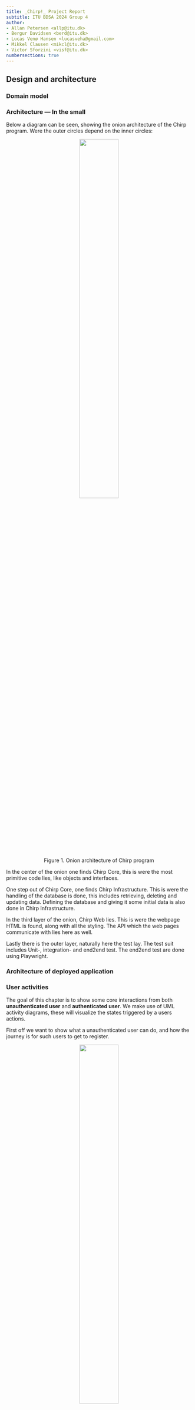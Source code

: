 ```yaml
---
title: _Chirp!_ Project Report
subtitle: ITU BDSA 2024 Group 4
author:
- Allan Petersen <allp@itu.dk>
- Bergur Davidsen <berd@itu.dk>
- Lucas Venø Hansen <lucasveha@gmail.com>
- Mikkel Clausen <mikcl@itu.dk>
- Victor Sforzini <visf@itu.dk>
numbersections: true
---
```



## Design and architecture

### Domain model

### Architecture — In the small

Below a diagram can be seen, showing the onion architecture of the Chirp program. Were the outer circles depend on the inner circles:

<figure style="text-align: center;">
    <img src="images/Architecture — In the small.drawio.png" width=50%>
    <figcaption>Figure 1. Onion architecture of Chirp program</figcaption>
</figure>

In the center of the onion one finds Chirp Core, this is were the most primitive code lies, like objects and interfaces.

One step out of Chirp Core, one finds Chirp Infrastructure. This is were the handling of the database is done, this includes retrieving, deleting and updating data. Defining the database and giving it some initial data is also done in Chirp Infrastructure.

In the third layer of the onion, Chirp Web lies. This is were the webpage HTML is found, along with all the styling. The API which the web pages communicate with lies here as well.

Lastly there is the outer layer, naturally here the test lay. The test suit includes Unit-, integration- and end2end test. The end2end test are done using Playwright.

### Architecture of deployed application

### User activities

The goal of this chapter is to show some core interactions from both **unauthenticated user** and **authenticated user**. We make use of UML activity diagrams, these will visualize the states triggered by a users actions.

First off we want to show what a unauthenticated user can do, and how the journey is for such users to get to register.
<figure style="text-align: center;">
    <img src="images/chirpUserActRegister.png" width=50%/>
    <figcaption>Figure 2. unauthenticated user journey and register</figcaption>
</figure>

This diagram show that a user can authenticate with both Email, and GitHub. Also if you like a cheep from a user on the public timeline. It will simply not like it, but instead put you on the register page. Registering this way will give the same result as just navigating to the register page using the navigation bar.

When you are authenticated / logged in, we have 4 primary action a user can do, repectively: Cheep, Like, Follow and Delete the account from the Chirp service.

The process of cheeping is show in this diagram:

<figure style="text-align: center;">
    <img src="images/chirpUserActCheep.png" width=50%/>
    <figcaption>Figure 3. Cheeping journey and validation of cheep</figcaption>
</figure>

A cheep is valid if its length, as show in the diagram, is between 0 and up to and including 160 characters. If you were to click the Share button, with and empty text field, a warning will pop up. A warning pop up wont explicitly be shown to the user for cheeps longer that 160 characters, we simply show the length counter on screen, and dont allow for more characters, in both front- and backend.

The users also need to like cheeps, for that action we have this diagram:

<figure style="text-align: center;">
    <img src="images/chirpUserActLike.png" width=50%/>
    <figcaption>Figure 4. Liking cheeps</figcaption>
</figure>

The 'heart' button we have besides each cheep is essentially a toggle for likes on the given cheep. And as showed in the diagram, each user can only like any given cheep once. It is important to note, as of now the liking of a cheep will result in the page redirecting you to the root page (page 1), even though you might be on for instance page 6. This is an obvious room for improvement and is currently a task in the project board.

Next up we want to show the journey of a user following another user.
<figure style="text-align: center;">
    <img src="images/chirpUserActFollow.png" width=50%/>
    <figcaption>Figure 5. Following users</figcaption>
</figure>

The flow of following a user, is close to the same as liking cheeps, as both are 'toggles'. The only difference is that we decided to show the newly followed users profile after the follow action. Which eleminates the issue we are having with liking cheeps far down on the public timeline, and wanting to scroll beyond that point afterwards. This does then create the issue with wanting to continue scrolling after following. 
But this navigate to the private timeline of the newly followed user, is a conscious decision.

Lastly it is important for us to show how the user can delete and see the data we have gathered.

<figure style="text-align: center;">
    <img src="images/chirpUserActDelete.png" width=50%/>
    <figcaption>Figure 6. Deleting the user and download data</figcaption>
</figure>

The linear diagram is pretty much self explanatory, but we feel it's important to show either way, since this is last key feature for a user to experience.

The diagrams provide a clear overview of user journeys, including registering, posting a cheep, liking cheeps, following other users, and deleting an account. Additionally we have highlighted some areas for improvements.

### Sequence of functionality/calls trough _Chirp!_

## Process

### Build, test, release, and deployment

### Team work

### How to make _Chirp!_ work locally

### How to run test suite locally

## Ethics

### License

### LLMs, ChatGPT, CoPilot, and others

In the development of our project we used ChatGPT, and when we did so, we made sure to add ChatGPT as a co-author in our git commit message like so:

`ChatGPT <>`

ChatGPT was very helpful when used to create simple code parts and debug some.
On the other hand the ChatGPT was not helpful with complex code questions. Therefore we ended up finding it mostly useful for us to understand parts of the code and guide us on where to start on complex tasks.

However we also experienced some negatives when using ChatGPT. It could sometimes go in a spiral, in cases like this we would look at the slides and on the web for help.
We also gave Gemini some use sometimes when ChatGPT was not helpful, we did however never use any of the provided code, so it never got to be a co-author.

For the most part the use of LLMs sped up our development, however some times the were send into a spiral and hallucinated, which sometimes could confuse us more.
So we experienced the limitations of LLMs and got to learn more on know how to use them more efficiently.